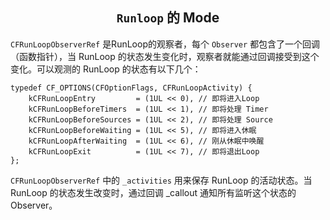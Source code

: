 ## <center> `Runloop` 的 Mode


`CFRunLoopObserverRef` 是RunLoop的观察者，每个 `Observer` 都包含了一个回调（函数指针），当 RunLoop 的状态发生变化时，观察者就能通过回调接受到这个变化。可以观测的 RunLoop 的状态有以下几个：

```objc
typedef CF_OPTIONS(CFOptionFlags, CFRunLoopActivity) {
    kCFRunLoopEntry         = (1UL << 0), // 即将进入Loop
    kCFRunLoopBeforeTimers  = (1UL << 1), // 即将处理 Timer
    kCFRunLoopBeforeSources = (1UL << 2), // 即将处理 Source
    kCFRunLoopBeforeWaiting = (1UL << 5), // 即将进入休眠
    kCFRunLoopAfterWaiting  = (1UL << 6), // 刚从休眠中唤醒
    kCFRunLoopExit          = (1UL << 7), // 即将退出Loop
};
```

`CFRunLoopObserverRef` 中的 `_activities` 用来保存 RunLoop 的活动状态。当 RunLoop 的状态发生改变时，通过回调 _callout 通知所有监听这个状态的 Observer。